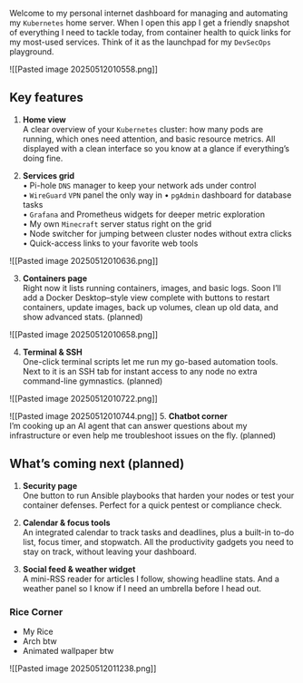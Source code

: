 Welcome to my personal internet dashboard for managing and automating my `Kubernetes` home server. When I open this app I get a friendly snapshot of everything I need to tackle today, from container health to quick links for my most-used services. Think of it as the launchpad for my `DevSecOps` playground.

![[Pasted image 20250512010558.png]]

## Key features

1. **Home view**  
    A clear overview of your `Kubernetes` cluster: how many pods are running, which ones need attention, and basic resource metrics. All displayed with a clean interface so you know at a glance if everything’s doing fine.
    
2. **Services grid**  
    • Pi-hole `DNS` manager to keep your network ads under control  
    • `WireGuard` `VPN` panel the only way in 
    • `pgAdmin` dashboard for database tasks  
    • `Grafana` and Prometheus widgets for deeper metric exploration  
    • My own `Minecraft` server status right on the grid  
    • Node switcher for jumping between cluster nodes without extra clicks  
    • Quick-access links to your favorite web tools


![[Pasted image 20250512010636.png]]

3. **Containers page**  
    Right now it lists running containers, images, and basic logs. Soon I’ll add a Docker Desktop–style view complete with buttons to restart containers, update images, back up volumes, clean up old data, and show advanced stats. (planned)

![[Pasted image 20250512010658.png]]

4. **Terminal & SSH**  
    One-click terminal scripts let me run my go-based automation tools. Next to it is an SSH tab for instant access to any node no extra command-line gymnastics. (planned)

![[Pasted image 20250512010722.png]]

![[Pasted image 20250512010744.png]]
5. **Chatbot corner**  
    I’m cooking up an AI agent that can answer questions about my infrastructure or even help me troubleshoot issues on the fly. (planned)

## What’s coming next (planned)

1. **Security page**  
    One button to run Ansible playbooks that harden your nodes or test your container defenses. Perfect for a quick pentest or compliance check.
    
2. **Calendar & focus tools**  
    An integrated calendar to track tasks and deadlines, plus a built-in to-do list, focus timer, and stopwatch. All the productivity gadgets you need to stay on track, without leaving your dashboard.
    
3. **Social feed & weather widget**  
    A mini-RSS reader for articles I follow, showing headline stats. And a weather panel so I know if I need an umbrella before I head out. 


### Rice Corner

- My Rice
- Arch btw
- Animated wallpaper btw

![[Pasted image 20250512011238.png]]